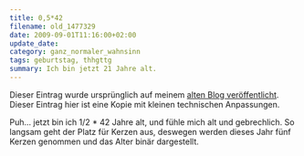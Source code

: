 ```yaml
---
title: 0,5*42
filename: old_1477329
date: 2009-09-01T11:16:00+02:00
update_date:
category: ganz_normaler_wahnsinn
tags: geburtstag, thhgttg
summary: Ich bin jetzt 21 Jahre alt.
---
```

Dieser Eintrag wurde ursprünglich auf meinem [alten Blog veröffentlicht](https://stu.blogger.de/stories/1477329/). Dieser Eintrag hier ist eine Kopie mit kleinen technischen Anpassungen.

Puh… jetzt bin ich 1\/2 \* 42 Jahre alt, und fühle mich alt und gebrechlich. So langsam geht der Platz für Kerzen aus, deswegen werden dieses Jahr fünf Kerzen genommen und das Alter binär dargestellt.
